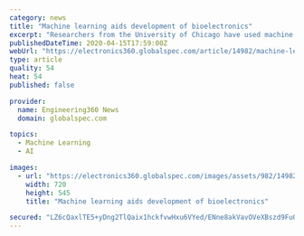 ```yaml
---
category: news
title: "Machine learning aids development of bioelectronics"
excerpt: "Researchers from the University of Chicago have used machine learning to develop electronic devices that are compatible with human bodies. A family of self-assembling peptides known as π-conjugated oligopeptides promises to be the basis for the next generation of electronic biocompatible materials. But testing these materials has been difficult."
publishedDateTime: 2020-04-15T17:59:00Z
webUrl: "https://electronics360.globalspec.com/article/14982/machine-learning-aids-development-of-bioelectronics"
type: article
quality: 54
heat: 54
published: false

provider:
  name: Engineering360 News
  domain: globalspec.com

topics:
  - Machine Learning
  - AI

images:
  - url: "https://electronics360.globalspec.com/images/assets/982/14982/228928_web.jpg"
    width: 720
    height: 545
    title: "Machine learning aids development of bioelectronics"

secured: "LZ6cQaxlTE5+yDng2TlQaix1hckfvwHxu6VYed/ENne8akVavOVeXBszd9FuQQEF+26divEDYTafI98W/o/QMXKeqCIa7J2OG5G02ZXjbz22xVCxWuRhZShv+IL/jaSEl5UDgONvWkEEuQkAFMyjUPcB6RqWg+DxXJiRuF3y0i0DjPOrx/i50mtsJdtI2A5YsuPy7Keij0q+CAdfQuz2WARTeBWwzvkgljvfVEj+CYk4USBNQA6YHbdp0TsmE7vaMmKtOPGmjF1VY5y17D3KZb9tl301yMaZEN+M6C5OZwf91Egjmm+Xzim9A4ZcD4KO;bd2EYP1qTtw2bjKqhchcgQ=="
---
```


